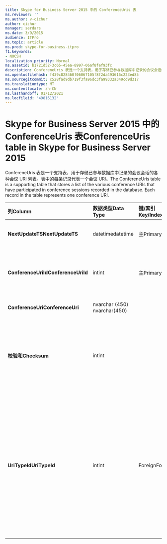 ```yaml
---
title: Skype for Business Server 2015 中的 ConferenceUris 表
ms.reviewer: ''
ms.author: v-cichur
author: cichur
manager: serdars
ms.date: 3/9/2015
audience: ITPro
ms.topic: article
ms.prod: skype-for-business-itpro
f1.keywords:
- NOCSH
localization_priority: Normal
ms.assetid: b1721d52-3c65-45ea-8997-06af8fef93fc
description: ConfereneUris 表是一个支持表，用于存储已参与数据库中记录的会议会话的各种会议 URI 列表。表中的每条记录代表一个会议 URI。
ms.openlocfilehash: f439c828460f06067105f8f2da493616c223ed85
ms.sourcegitcommit: c528fad9db719f3fa96dc3fa99332a349cd9d317
ms.translationtype: MT
ms.contentlocale: zh-CN
ms.lasthandoff: 01/12/2021
ms.locfileid: "49816132"
---
```

# <a name="conferenceuris-table-in-skype-for-business-server-2015"></a><span data-ttu-id="fb106-104">Skype for Business Server 2015 中的 ConferenceUris 表</span><span class="sxs-lookup"><span data-stu-id="fb106-104">ConferenceUris table in Skype for Business Server 2015</span></span>
 
<span data-ttu-id="fb106-p102">ConfereneUris 表是一个支持表，用于存储已参与数据库中记录的会议会话的各种会议 URI 列表。表中的每条记录代表一个会议 URI。</span><span class="sxs-lookup"><span data-stu-id="fb106-p102">The ConfereneUris table is a supporting table that stores a list of the various conference URIs that have participated in conference sessions recorded in the database. Each record in the table represents one conference URI.</span></span>
  
|<span data-ttu-id="fb106-107">**列**</span><span class="sxs-lookup"><span data-stu-id="fb106-107">**Column**</span></span>|<span data-ttu-id="fb106-108">**数据类型**</span><span class="sxs-lookup"><span data-stu-id="fb106-108">**Data Type**</span></span>|<span data-ttu-id="fb106-109">**键/索引**</span><span class="sxs-lookup"><span data-stu-id="fb106-109">**Key/Index**</span></span>|<span data-ttu-id="fb106-110">**Details**</span><span class="sxs-lookup"><span data-stu-id="fb106-110">**Details**</span></span>|
|:-----|:-----|:-----|:-----|
|<span data-ttu-id="fb106-111">**NextUpdateTS**</span><span class="sxs-lookup"><span data-stu-id="fb106-111">**NextUpdateTS**</span></span> <br/> |<span data-ttu-id="fb106-112">datetime</span><span class="sxs-lookup"><span data-stu-id="fb106-112">datetime</span></span>  <br/> |<span data-ttu-id="fb106-113">主</span><span class="sxs-lookup"><span data-stu-id="fb106-113">Primary</span></span>  <br/> |<span data-ttu-id="fb106-114">内部使用的时间戳。</span><span class="sxs-lookup"><span data-stu-id="fb106-114">Time stamp, Internal used.</span></span>  <br/> |
|<span data-ttu-id="fb106-115">**ConferenceUriId**</span><span class="sxs-lookup"><span data-stu-id="fb106-115">**ConferenceUriId**</span></span> <br/> |<span data-ttu-id="fb106-116">int</span><span class="sxs-lookup"><span data-stu-id="fb106-116">int</span></span>  <br/> |<span data-ttu-id="fb106-117">主</span><span class="sxs-lookup"><span data-stu-id="fb106-117">Primary</span></span>  <br/> |<span data-ttu-id="fb106-118">标识此会议 URI 的唯一编号。</span><span class="sxs-lookup"><span data-stu-id="fb106-118">Unique number identifying this conference URI.</span></span>  <br/> |
|<span data-ttu-id="fb106-119">**ConferenceUri**</span><span class="sxs-lookup"><span data-stu-id="fb106-119">**ConferenceUri**</span></span> <br/> |<span data-ttu-id="fb106-120">nvarchar (450) </span><span class="sxs-lookup"><span data-stu-id="fb106-120">nvarchar(450)</span></span>  <br/> ||<span data-ttu-id="fb106-121">会议 URI。</span><span class="sxs-lookup"><span data-stu-id="fb106-121">Conference URI.</span></span>  <br/> |
|<span data-ttu-id="fb106-122">**校验和**</span><span class="sxs-lookup"><span data-stu-id="fb106-122">**Checksum**</span></span> <br/> |<span data-ttu-id="fb106-123">int</span><span class="sxs-lookup"><span data-stu-id="fb106-123">int</span></span>  <br/> ||<span data-ttu-id="fb106-p103">ConferenceUri 的校验和。用于增加数据库搜索的速度。</span><span class="sxs-lookup"><span data-stu-id="fb106-p103">Checksum of ConferenceUri. Used to increases the speed of database searches.</span></span>  <br/> |
|<span data-ttu-id="fb106-126">**UriTypeId**</span><span class="sxs-lookup"><span data-stu-id="fb106-126">**UriTypeId**</span></span> <br/> |<span data-ttu-id="fb106-127">int</span><span class="sxs-lookup"><span data-stu-id="fb106-127">int</span></span>  <br/> |<span data-ttu-id="fb106-128">Foreign</span><span class="sxs-lookup"><span data-stu-id="fb106-128">Foreign</span></span>  <br/> |<span data-ttu-id="fb106-129">URI 类型，如 conf:chat 代表 IM 会议，conf:audio-video 代表音频/视频会议。</span><span class="sxs-lookup"><span data-stu-id="fb106-129">URI type, such as conf:chat for IM conference, or conf:audio-video for audio/video conference.</span></span> <span data-ttu-id="fb106-130">有关详细信息， [请参阅 UriTypes](uritypes.md) 表表。</span><span class="sxs-lookup"><span data-stu-id="fb106-130">See the [UriTypes table](uritypes.md) table for more information.</span></span> <br/> |
   

